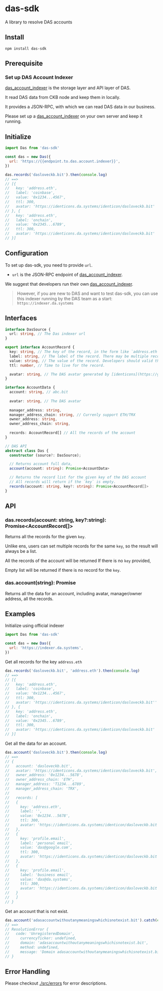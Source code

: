 # das-sdk

A library to resolve DAS accounts

## Install
```shell
npm install das-sdk
```

## Prerequisite
### Set up DAS Account Indexer
[das_account_indexer](https://github.com/DeAccountSystems/das_account_indexer) is the storage layer and API layer of DAS.

It read DAS data from CKB node and keep them in locally.  

It provides a JSON-RPC, with which we can read DAS data in our business.

Please set up a [das_account_indexer](https://github.com/DeAccountSystems/das_account_indexer) on your own server and keep it running.

## Initialize
```javascript
import Das from 'das-sdk'

const das = new Das({
  url: 'https://{{endpoint.to.das.account.indexer}}',
})

das.records('dasloveckb.bit').then(console.log)
// ==>
// [{
//   key: 'address.eth',
//   label: 'coinbase',
//   value: '0x1234...4567',
//   ttl: 300,
//   avatar: 'https://identicons.da.systems/identicon/dasloveckb.bit'
// }, {
//   key: 'address.eth',
//   label: 'onchain',
//   value: '0x2345...6789',
//   ttl: 300,
//   avatar: 'https://identicons.da.systems/identicon/dasloveckb.bit'
// }]
```

## Configuration
To set up das-sdk, you need to provide `url`.  

- `url` is the JSON-RPC endpoint of [das_account_indexer](https://github.com/DeAccountSystems/das_account_indexer).

We suggest that developers run their own [das_account_indexer](https://github.com/DeAccountSystems/das_account_indexer).

> However, if you are new to DAS and want to test das-sdk, you can use this indexer running by the DAS team as a start: `https://indexer.da.systems`

## Interfaces

```typescript
interface DasSource {
  url: string, // The Das indexer url
}

export interface AccountRecord {
  key: string, // The key of the record, in the form like `address.eth`, `profile.email`, 'custom_key.xx.yy`.
  label: string, // The label of the record. There may be multiple records for the same `key`, users can use `label` to distinguish them.  
  value: string, // The value of the record. Developers should valid the validity of the value before using them. 
  ttl: number, // Time to live for the record.

  avatar: string, // The DAS avatar generated by [identicons](https://github.com/DeAccountSystems/identicons)
}

interface AccountData {
  account: string, // abc.bit
  
  avatar: string, // The DAS avatar
  
  manager_address: string,
  manager_address_chain: string, // Currenly support ETH/TRX
  owner_address: string,
  owner_address_chain: string,
  
  records: AccountRecord[] // All the records of the account
}

// DAS API
abstract class Das {
  constructor (source?: DasSource);

  // Returns account full data, 
  account(account: string): Promise<AccountData>

  // Returns the record list for the given key of the DAS account
  // All records will return if the `key` is empty.
  records(account: string, key?: string): Promise<AccountRecord[]>
}
```

## API
### das.records(account: string, key?:string): Promise<AccountRecord[]>
Returns all the records for the given `key`.

Unlike ens, users can set multiple records for the same `key`, so the result will always be a list. 

All the records of the account will be returned If there is no `key` provided,

Empty list will be returned if there is no record for the `key`.

### das.account(string): Promise<AccountData>
Returns all the data for an account, including avatar, manager/owner address, all the records.

## Examples
Initialize using official indexer
```javascript
import Das from 'das-sdk'

const das = new Das({
  url: 'https://indexer.da.systems',
})
```

Get all records for the key `address.eth`
```javascript
das.records('dasloveckb.bit', 'address.eth').then(console.log)
// ==>
// [{
//   key: 'address.eth',
//   label: 'coinbase',
//   value: '0x1234...4567',
//   ttl: 300,
//   avatar: 'https://identicons.da.systems/identicon/dasloveckb.bit''
// }, {
//   key: 'address.eth',
//   label: 'onchain',
//   value: '0x2345...6789',
//   ttl: 300,
//   avatar: 'https://identicons.da.systems/identicon/dasloveckb.bit'
// }]

```

Get all the data for an account.
```javascript
das.account('dasloveckb.bit').then(console.log)
// ==>
// {
//   account: 'dasloveckb.bit', 
//   avatar: 'https://identicons.da.systems/identicon/dasloveckb.bit',
//   owner_address: '0x1234...5678',
//   owner_address_chain: 'ETH',
//   manager_address: 'T1234...6789',
//   manager_address_chain: 'TRX',
//
//   records: [
//   {
//     key: 'address.eth',
//     label: '',
//     value: '0x1234...5678',
//     ttl: 300,
//     avatar: 'https://identicons.da.systems/identicon/dasloveckb.bit',
//   },
//   {
//     key: 'profile.email',
//     label: 'personal email',
//     value: 'das@google.com',
//     ttl: 300,
//     avatar: 'https://identicons.da.systems/identicon/dasloveckb.bit',
//   },
//   {
//     key: 'profile.email',
//     label: 'business email',
//     value: 'das@da.systems',
//     ttl: 300,
//     avatar: 'https://identicons.da.systems/identicon/dasloveckb.bit',
//   }
//   ]
// } 
```

Get an account that is not exist.
```javascript
das.account('adasaccountwithoutanymeaningswhichisnotexist.bit').catch(console.log)
// ==>
// ResolutionError {
//   code: 'UnregisteredDomain',
//     currencyTicker: undefined,
//     domain: 'adasaccountwithoutanymeaningswhichisnotexist.bit',
//     method: undefined,
//     message: 'Domain adasaccountwithoutanymeaningswhichisnotexist.bit is not registered',
// }
```

## Error Handling
Please checkout [./src/errors](./src/errors) for error descriptions.
